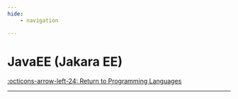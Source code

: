 ```yaml
---
hide:
    - navigation

---
```


# JavaEE (Jakara EE)

[:octicons-arrow-left-24: Return to Programming Languages](/Bodies-of-Knowledge/Programming-Languages/)

---